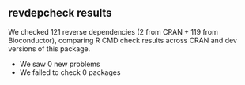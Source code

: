 ## revdepcheck results

We checked 121 reverse dependencies (2 from CRAN + 119 from Bioconductor), comparing R CMD check results across CRAN and dev versions of this package.

 * We saw 0 new problems
 * We failed to check 0 packages

